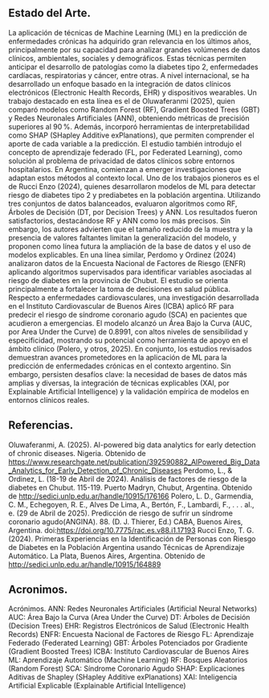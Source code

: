 ## Estado del Arte.
La aplicación de técnicas de Machine Learning (ML) en la predicción de enfermedades
crónicas ha adquirido gran relevancia en los últimos años, principalmente por su capacidad para
analizar grandes volúmenes de datos clínicos, ambientales, sociales y demográficos. Estas
técnicas permiten anticipar el desarrollo de patologías como la diabetes tipo 2, enfermedades
cardíacas, respiratorias y cáncer, entre otras.
A nivel internacional, se ha desarrollado un enfoque basado en la integración de datos
clínicos electrónicos (Electronic Health Records, EHR) y dispositivos wearables. Un trabajo
destacado en esta línea es el de Oluwaferanmi (2025), quien comparó modelos como Random
Forest (RF), Gradient Boosted Trees (GBT) y Redes Neuronales Artificiales (ANN), obteniendo
métricas de precisión superiores al 90 %. Además, incorporó herramientas de interpretabilidad
como SHAP (SHapley Additive exPlanations), que permiten comprender el aporte de cada
variable a la predicción. El estudio también introdujo el concepto de aprendizaje federado (FL,
por Federated Learning), como solución al problema de privacidad de datos clínicos sobre
entornos hospitalarios.
En Argentina, comienzan a emerger investigaciones que adaptan estos métodos al
contexto local. Uno de los trabajos pioneros es el de Rucci Enzo (2024), quienes desarrollaron
modelos de ML para detectar riesgo de diabetes tipo 2 y prediabetes en la población argentina.
Utilizando tres conjuntos de datos balanceados, evaluaron algoritmos como RF, Árboles de
Decisión (DT, por Decision Trees) y ANN. Los resultados fueron satisfactorios, destacándose
RF y ANN como los más precisos. Sin embargo, los autores advierten que el tamaño reducido de
la muestra y la presencia de valores faltantes limitan la generalización del modelo, y proponen
como línea futura la ampliación de la base de datos y el uso de modelos explicables.
En una línea similar, Perdomo y Ordinez (2024) analizaron datos de la Encuesta Nacional
de Factores de Riesgo (ENFR) aplicando algoritmos supervisados para identificar variables
asociadas al riesgo de diabetes en la provincia de Chubut. El estudio se orienta principalmente a
fortalecer la toma de decisiones en salud pública.
Respecto a enfermedades cardiovasculares, una investigación desarrollada en el Instituto
Cardiovascular de Buenos Aires (ICBA) aplicó RF para predecir el riesgo de síndrome coronario
agudo (SCA) en pacientes que acudieron a emergencias. El modelo alcanzó un Área Bajo la
Curva (AUC, por Area Under the Curve) de 0.8991, con altos niveles de sensibilidad y
especificidad, mostrando su potencial como herramienta de apoyo en el ámbito clínico (Polero, y
otros, 2025).
En conjunto, los estudios revisados demuestran avances prometedores en la aplicación de
ML para la predicción de enfermedades crónicas en el contexto argentino. Sin embargo,
persisten desafíos clave: la necesidad de bases de datos más amplias y diversas, la integración de
técnicas explicables (XAI, por Explainable Artificial Intelligence) y la validación empírica de
modelos en entornos clínicos reales. 

## Referencias.
Oluwaferanmi, A. (2025). AI-powered big data analytics for early detection of chronic diseases.
Nigeria. Obtenido de https://www.researchgate.net/publication/392590882_AIPowered_Big_Data_Analytics_for_Early_Detection_of_Chronic_Diseases
Perdomo, L., & Ordinez, L. (18-19 de Abril de 2024). Análisis de factores de riesgo de la
diabetes en Chubut. 115-119. Puerto Madryn, Chubut, Argentina. Obtenido de
http://sedici.unlp.edu.ar/handle/10915/176166
Polero, L. D., Garmendia, C. M., Echegoyen, R. E., Alves De Lima, A., Bertón, F., Lambardi, F.,
. . . al., e. (29 de Abril de 2025). Predicción de riesgo de sufrir un síndrome coronario
agudo(ANGINA). 88. (D. J. Thierer, Ed.) CABA, Buenos Aires, Argentina.
doi:https://doi.org/10.7775/rac.es.v88.i1.17193
Rucci Enzo, T. G. (2024). Primeras Experiencias en la Identificación de Personas con Riesgo de
Diabetes en la Población Argentina usando Técnicas de Aprendizaje Automático. La
Plata, Buenos Aires, Argentina. Obtenido de
http://sedici.unlp.edu.ar/handle/10915/164889

## Acronimos.
Acrónimos.
ANN: Redes Neuronales Artificiales (Artificial Neural Networks)
AUC: Área Bajo la Curva (Area Under the Curve)
DT: Árboles de Decisión (Decision Trees)
EHR: Registros Electrónicos de Salud (Electronic Health Records)
ENFR: Encuesta Nacional de Factores de Riesgo
FL: Aprendizaje Federado (Federated Learning)
GBT: Árboles Potenciados por Gradiente (Gradient Boosted Trees)
ICBA: Instituto Cardiovascular de Buenos Aires
ML: Aprendizaje Automático (Machine Learning)
RF: Bosques Aleatorios (Random Forest)
SCA: Síndrome Coronario Agudo
SHAP: Explicaciones Aditivas de Shapley (SHapley Additive exPlanations)
XAI: Inteligencia Artificial Explicable (Explainable Artificial Intelligence)